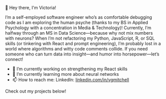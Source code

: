 👋 Hey there, I'm Victoria!

I’m a self-employed software engineer who’s as comfortable debugging code as I am exploring the human psyche (thanks to my BS in Applied Psychology with a concentration in Media & Technology)! Currently, I’m halfway through an MS in Data Science—because why not mix numbers with neurons? When I’m not refactoring my Python, JavaScript, R, or SQL skills (or tinkering with React and prompt engineering), I’m probably lost in a world where algorithms and witty code comments collide. If you need someone who can turn data into insight—and humor into horsepower—let’s connect!

- 🔭 I’m currently working on strengthening my React skills
- 🌱 I’m currently learning more about neural networks
- 📫 How to reach me:
  LinkedIn: <a href="http://linkedin.com/in/vgmitchell">linkedin.com/in/vgmitchell</a>

Check out my projects below!
